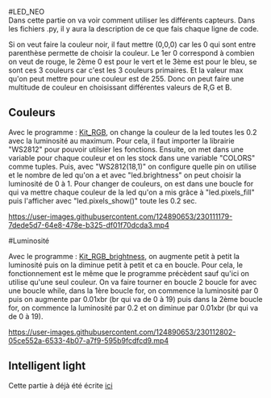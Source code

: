#LED_NEO                                                
Dans cette partie on va voir comment utiliser les différents capteurs. Dans les fichiers .py, il y aura la description de ce que fais chaque ligne de code. 

Si on veut faire la couleur noir, il faut mettre (0,0,0) car les 0 qui sont entre parenthèse permette de choisir la couleur. Le 1er 0 correspond à combien on veut de rouge, le 2ème 0 est pour le vert et le 3ème est pour le bleu, se sont ces 3 couleurs car c'est les 3 couleurs primaires. Et la valeur max qu'on peut mettre pour une couleur est de 255. Donc on peut faire une multitude de couleur en choisissant différentes valeurs de R,G et B.

## Couleurs                                           

Avec le programme : [Kit_RGB](Kit_RGB.py), on change la couleur de la led toutes les 0.2 avec la luminosité au maximum.
Pour cela, il faut importer la librairie "WS2812" pour pouvoir utilsier les fonctions. Ensuite, on met dans une variable pour chaque couleur et on les stock dans une variable "COLORS" comme tuples. Puis, avec "WS2812(18,1)" on configure quelle pin on utilise et le nombre de led qu'on a et avec "led.brightness" on peut choisir la luminosité de 0 à 1. Pour changer de couleurs, on est dans une boucle for qui va mettre chaque couleur de la led qu'on a mis grâce à "led.pixels_fill" puis l'afficher avec "led.pixels_show()" toute les 0.2 sec.


https://user-images.githubusercontent.com/124890653/230111179-7dede5d7-64e8-478e-b325-df01f70dcda3.mp4

#Luminosité 

Avec le programme : [Kit_RGB_brightness](Kit_RGB_brightness.py), on augmente petit à petit la luminosité puis on la diminue petit à petit et ca en boucle.
Pour cela, le fonctionnement est le même que le programme précèdent sauf qu'ici on utilise qu'une seul couleur. On va faire tourner en boucle 2 boucle for avec une boucle while, dans la 1ère boucle for, on commence la luminosité par 0 puis on augmente par 0.01xbr (br qui va de 0 à 19) puis dans la 2ème boucle for, on commence la luminosité par 0.2 et on diminue par 0.01xbr (br qui va de 0 à 19).

https://user-images.githubusercontent.com/124890653/230112802-05ce552a-6533-4b07-a7f9-595b9fcdfcd9.mp4

## Intelligent light                               
Cette partie à déjà été écrite [ici](https://github.com/HEPL-Starygin/smartcities/tree/main/Sensors)
